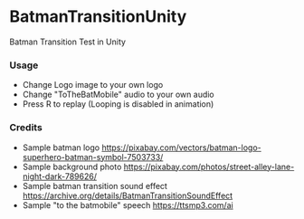 # BatmanTransitionUnity
Batman Transition Test in Unity

### Usage
- Change Logo image to your own logo
- Change "ToTheBatMobile" audio to your own audio
- Press R to replay (Looping is disabled in animation)


### Credits
- Sample batman logo https://pixabay.com/vectors/batman-logo-superhero-batman-symbol-7503733/
- Sample background photo https://pixabay.com/photos/street-alley-lane-night-dark-789626/
- Sample batman transition sound effect https://archive.org/details/BatmanTransitionSoundEffect
- Sample "to the batmobile" speech https://ttsmp3.com/ai



